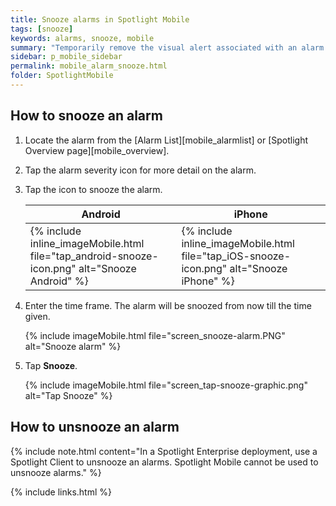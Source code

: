 ```yaml
---
title: Snooze alarms in Spotlight Mobile
tags: [snooze]
keywords: alarms, snooze, mobile
summary: "Temporarily remove the visual alert associated with an alarm."
sidebar: p_mobile_sidebar
permalink: mobile_alarm_snooze.html
folder: SpotlightMobile
---
```


## How to snooze an alarm

1. Locate the alarm from the [Alarm List][mobile_alarmlist] or [Spotlight Overview page][mobile_overview].
2. Tap the alarm severity icon for more detail on the alarm.
3. Tap the icon to snooze the alarm.

   Android | iPhone
   --------|-------
   {% include inline_imageMobile.html file="tap_android-snooze-icon.png" alt="Snooze Android" %} | {% include inline_imageMobile.html file="tap_iOS-snooze-icon.png" alt="Snooze iPhone" %}

4. Enter the time frame. The alarm will be snoozed from now till the time given.

   {% include imageMobile.html file="screen_snooze-alarm.PNG" alt="Snooze alarm" %}

5. Tap **Snooze**.

   {% include imageMobile.html file="screen_tap-snooze-graphic.png" alt="Tap Snooze" %}


## How to unsnooze an alarm

{% include note.html content="In a Spotlight Enterprise deployment, use a Spotlight Client to unsnooze an alarms. Spotlight Mobile cannot be used to unsnooze alarms." %}


{% include links.html %}

